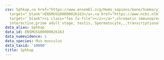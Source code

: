 ```yaml
---
csv: Sphkap,<a href="https://www.ensembl.org/Homo_sapiens/Gene/Summary?db=core;g=ENSMUSG00000026163"
  target="_blank">ENSMUSG00000026163</a>,<a href="https://www.ncbi.nlm.nih.gov/pubmed/25450459"
  target="_blank"><i class="fas fa-file"></i></a>",chromatin immunoprecipitation assay,direct
  interaction,prime adult stage, testis, Spermatocyte,,,transcriptional regulation,
data_alias: Sphkap
data_id: ENSMUSG00000026163
data_numevidence: 1
data_species: Mus musculus
data_taxid: '10090'
title: Sphkap
---
```

